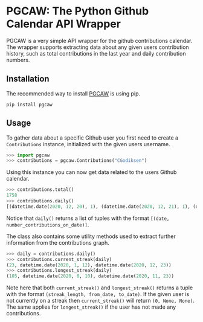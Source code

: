 # PGCAW: The Python Github Calendar API Wrapper
PGCAW is a very simple API wrapper for the github contributions calendar. The wrapper supports extracting data about any given users contribution history, 
such as total contributions in the last year and daily contribution numbers. 

## Installation
The recommended way to install [PGCAW](https://pypi.org/project/pgcaw/) is using pip.
```
pip install pgcaw
```

## Usage
To gather data about a specific Github user you first need to create a `Contributions` instance, initialized with the given users username.
```python
>>> import pgcaw
>>> contributions = pgcaw.Contributions("CGodiksen")
```
Using this instance you can now get data related to the users Github calendar.
```python
>>> contributions.total()
1758
>>> contributions.daily()
[(datetime.date(2020, 12, 20), 1), (datetime.date(2020, 12, 21), 1), (datetime.date(2020, 12, 22), 16)]
```
Notice that `daily()` returns a list of tuples with the format `[(date, number_contributions_on_date)]`.

The class also contains some utility methods used to extract further information from the contributions graph.
```python
>>> daily = contributions.daily()
>>> contributions.current_streak(daily)
(23, datetime.date(2020, 1, 12), datetime.date(2020, 12, 23))
>>> contributions.longest_streak(daily)
(105, datetime.date(2020, 8, 10), datetime.date(2020, 11, 23))
```
Note here that both `current_streak()` and `longest_streak()` returns a tuple with the format `(streak_length, from_date, to_date)`.
If the given user is not currently on a streak then `current_streak()` will return `(0, None, None)`.
The same applies for `longest_streak()` if the user has not made any contributions.